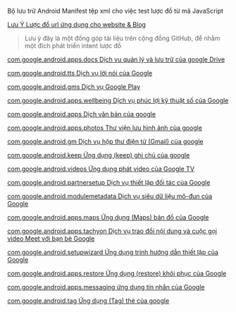 Bộ lưu trữ Android Manifest tệp xml cho việc test lược đồ từ mã JavaScript

[Lưu Ý Lược đồ url ứng dụng cho website & Blog](<https://zilaneon.blogspot.com/2022/12/UrlScheme.html>)

> Lưu ý đây là một đống góp tài liệu trên cộng đồng GitHub, để nhằm một đích phát triển intent lược đồ

[com.google.android.apps.docs Dịch vu quản lý và lưu trữ của google Drive](</date/package/com.google.android.apps.docs.xml>)

[com.google.android.tts Dịch vụ lời nói của Google](</date/package/com.google.android.tts.xml>) 

[com.google.android.gms Dịch vụ Google Play](</date/package/com.google.android.gms.xml>)

[com.google.android.apps.wellbeing Dịch vụ phúc lợi kỹ thuật số của Google](</date/package/com.google.android.apps.wellbeing.xml>)

[com.google.android.apps Dịch văn bản của google](</date/package/com.google.android.apps.translate.xml>)

[com.google.android.apps.photos Thư viện lưu hình ảnh của google](</date/package/com.google.android.apps.photos.xml>)

[com.google.android.gm Dịch vụ hộp thư điện tử (Gmail) của google](/date/package/com.google.android.gm.xml>)

[com.google.android.keep Ứng dụng (keep) ghi chú của google](</date/package/com.google.android.keep.xml>)

[com.google.android.videos Ứng dụng phát video của Google TV](</date/package/com.google.android.videos.xml>)

[com.google.android.partnersetup Dịch vụ thiết lập đối tác của Google](</date/package/com.google.android.partnersetup.xml>)

[com.google.android.modulemetadata Dịch vụ siêu dữ liệu mô-đun của Google](</date/package/com.google.android.modulemetadata.xml>)

[com.google.android.apps.maps Ứng dụng (Maps) bản đồ của Google](</date/package/com.google.android.apps.maps.xml>)

[com.google.android.apps.tachyon Dịch vụ trao đổi nội dung và cuộc gọi video Meet với bạn bè Google](</date/package/com.google.android.apps.tachyon.xml>)

[com.google.android.setupwizard Ứng dụng trình hướng dẫn thiết lập của Google](</date/package/com.google.android.setupwizard.xml>)

[com.google.android.apps.restore Ứng dụng (restore) khôi phục của Google](</date/package/com.google.android.apps.restore.xml>)

[com.google.android.apps.messaging ứng dụng tin nhắn của Google](</date/package/com.google.android.apps.messaging.xml>)

[com.google.android.tag Ứng dụng (Tag) thẻ của google](</date/package/com.google.android.tag.xml>)
